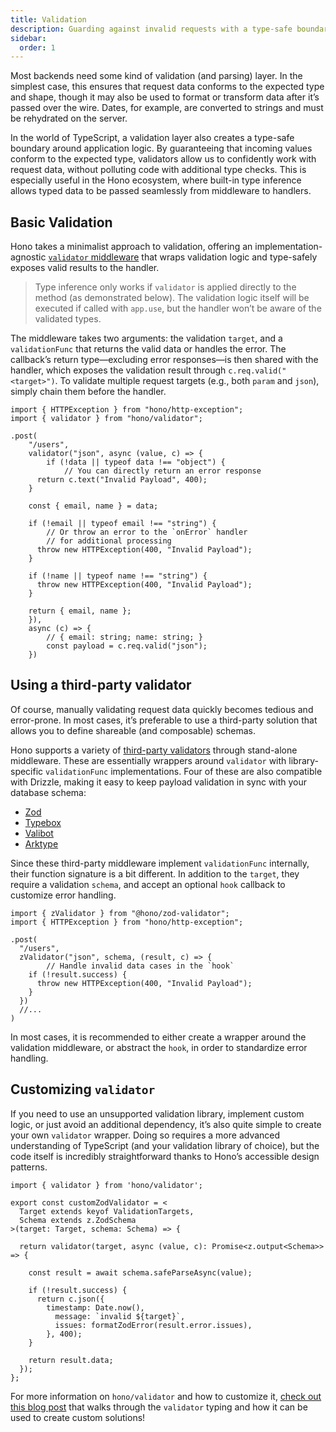 ```yaml
---
title: Validation
description: Guarding against invalid requests with a type-safe boundary.
sidebar:
  order: 1
---
```


Most backends need some kind of validation (and parsing) layer. In the simplest case, this ensures that request data conforms to the expected type and shape, though it may also be used to format or transform data after it’s passed over the wire. Dates, for example, are converted to strings and must be rehydrated on the server.

In the world of TypeScript, a validation layer also creates a type-safe boundary around application logic. By guaranteeing that incoming values conform to the expected type, validators allow us to confidently work with request data, without polluting code with additional type checks. This is especially useful in the Hono ecosystem, where built-in type inference allows typed data to be passed seamlessly from middleware to handlers.

## Basic Validation

Hono takes a minimalist approach to validation, offering an implementation-agnostic [`validator` middleware](https://hono.dev/docs/guides/validation) that wraps validation logic and type-safely exposes valid results to the handler.

> Type inference only works if `validator` is applied directly to the method (as demonstrated below). The validation logic itself will be executed if called with `app.use`, but the handler won’t be aware of the validated types.
> 

The middleware takes two arguments: the validation `target`, and a `validationFunc` that returns the valid data or handles the error. The callback’s return type—excluding error responses—is then shared with the handler, which exposes the validation result through `c.req.valid("<target>")`. To validate multiple request targets (e.g., both `param` and `json`), simply chain them before the handler.

```tsx
import { HTTPException } from "hono/http-exception";
import { validator } from "hono/validator";

.post(
	"/users",
	validator("json", async (value, c) => {
		if (!data || typeof data !== "object") {
			// You can directly return an error response
      return c.text("Invalid Payload", 400);
    }
    
    const { email, name } = data;

    if (!email || typeof email !== "string") {
	    // Or throw an error to the `onError` handler 
	    // for additional processing
      throw new HTTPException(400, "Invalid Payload");
    }
    
    if (!name || typeof name !== "string") {
      throw new HTTPException(400, "Invalid Payload");
    }

    return { email, name };
	}),
	async (c) => {
		// { email: string; name: string; }
		const payload = c.req.valid("json");
	})
```

## Using a third-party validator

Of course, manually validating request data quickly becomes tedious and error-prone. In most cases, it’s preferable to use a third-party solution that allows you to define shareable (and composable) schemas.

Hono supports a variety of [third-party validators](https://hono.dev/docs/middleware/third-party#validators) through stand-alone middleware. These are essentially wrappers around `validator` with library-specific `validationFunc` implementations. Four of these are also compatible with Drizzle, making it easy to keep payload validation in sync with your database schema:

- [Zod](https://v3.zod.dev/)
- [Typebox](https://github.com/sinclairzx81/typebox)
- [Valibot](https://valibot.dev/)
- [Arktype](https://arktype.io/)

Since these third-party middleware implement `validationFunc` internally, their function signature is a bit different. In addition to the `target`, they require a validation `schema`, and accept an optional `hook` callback to customize error handling.

```tsx
import { zValidator } from "@hono/zod-validator";
import { HTTPException } from "hono/http-exception";

.post(
  "/users",
  zValidator("json", schema, (result, c) => {
		// Handle invalid data cases in the `hook`
    if (!result.success) {
      throw new HTTPException(400, "Invalid Payload");
    }
  })
  //...
)
```

In most cases, it is recommended to either create a wrapper around the validation middleware, or abstract the `hook`, in order to standardize error handling.

## Customizing `validator`

If you need to use an unsupported validation library, implement custom logic, or just avoid an additional dependency, it’s also quite simple to create your own `validator` wrapper. Doing so requires a more advanced understanding of TypeScript (and your validation library of choice), but the code itself is incredibly straightforward thanks to Hono’s accessible design patterns.

```tsx
import { validator } from 'hono/validator';

export const customZodValidator = <
  Target extends keyof ValidationTargets,
  Schema extends z.ZodSchema
>(target: Target, schema: Schema) => {

  return validator(target, async (value, c): Promise<z.output<Schema>> => {

    const result = await schema.safeParseAsync(value);
    
    if (!result.success) {
      return c.json({
        timestamp: Date.now(),
	      message: `invalid ${target}`,
	      issues: formatZodError(result.error.issues),
	    }, 400);
    }

    return result.data;
  });
};
```

For more information on `hono/validator` and how to customize it, [check out this blog post](https://dev.to/fiberplane/hacking-hono-the-ins-and-outs-of-validation-middleware-2jea) that walks through the `validator` typing and how it can be used to create custom solutions!